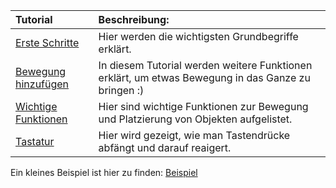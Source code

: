 | Tutorial                      | Beschreibung:																							|
| :-------                      | :------------																							|
| [Erste Schritte][tut1]        | Hier werden die wichtigsten Grundbegriffe erklärt.    												|
| [Bewegung hinzufügen][tut2]   | In diesem Tutorial werden weitere Funktionen erklärt, um etwas Bewegung in das Ganze zu bringen :) 	|
| [Wichtige Funktionen][tut3]   | Hier sind wichtige Funktionen zur Bewegung und Platzierung von Objekten aufgelistet.					|
| [Tastatur][tut4]              | Hier wird gezeigt, wie man Tastendrücke abfängt und darauf reaigert.

Ein kleines Beispiel ist hier zu finden: [Beispiel][bsp]

[tut1]: https://raw.githubusercontent.com/coderdojoka/Materialien/master/Python/Fortschritte/Tutorials/py2cd/erste_schritte.pdf
[tut2]: https://raw.githubusercontent.com/coderdojoka/Materialien/master/Python/Fortschritte/Tutorials/py2cd/bewegung.pdf
[tut3]: https://raw.githubusercontent.com/coderdojoka/Materialien/master/Python/Fortschritte/Tutorials/py2cd/wichtige_funktionen.pdf
[tut4]: https://raw.githubusercontent.com/coderdojoka/Materialien/master/Python/Fortschritte/Tutorials/py2cd/tastatur.pdf
[bsp]: https://raw.githubusercontent.com/coderdojoka/Materialien/master/Python/Beispiele/py2cd/py2cd_breakout.py
